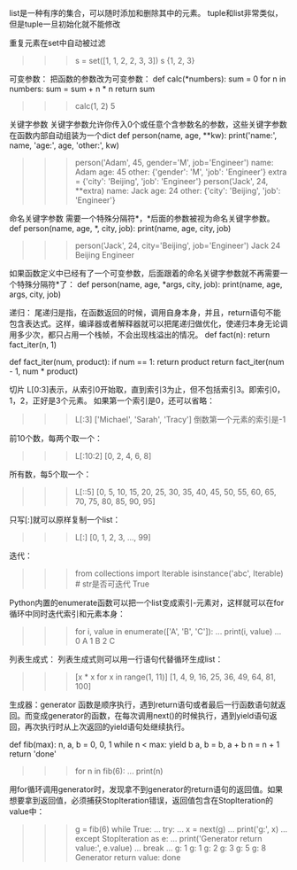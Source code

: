 list是一种有序的集合，可以随时添加和删除其中的元素。
tuple和list非常类似，但是tuple一旦初始化就不能修改

重复元素在set中自动被过滤
>>> s = set([1, 1, 2, 2, 3, 3])
>>> s
{1, 2, 3}


可变参数：
把函数的参数改为可变参数：
def calc(*numbers):
    sum = 0
    for n in numbers:
        sum = sum + n * n
    return sum
>>> calc(1, 2)
5

关键字参数
关键字参数允许你传入0个或任意个含参数名的参数，这些关键字参数在函数内部自动组装为一个dict
def person(name, age, **kw):
    print('name:', name, 'age:', age, 'other:', kw)

>>> person('Adam', 45, gender='M', job='Engineer')
name: Adam age: 45 other: {'gender': 'M', 'job': 'Engineer'}
>>> extra = {'city': 'Beijing', 'job': 'Engineer'}
>>> person('Jack', 24, **extra)
name: Jack age: 24 other: {'city': 'Beijing', 'job': 'Engineer'}


命名关键字参数
需要一个特殊分隔符*，*后面的参数被视为命名关键字参数。
def person(name, age, *, city, job):
    print(name, age, city, job)

>>> person('Jack', 24, city='Beijing', job='Engineer')
Jack 24 Beijing Engineer

如果函数定义中已经有了一个可变参数，后面跟着的命名关键字参数就不再需要一个特殊分隔符*了：
def person(name, age, *args, city, job):
    print(name, age, args, city, job)


递归：
尾递归是指，在函数返回的时候，调用自身本身，并且，return语句不能包含表达式。这样，编译器或者解释器就可以把尾递归做优化，使递归本身无论调用多少次，都只占用一个栈帧，不会出现栈溢出的情况。
def fact(n):
    return fact_iter(n, 1)

def fact_iter(num, product):
    if num == 1:
        return product
    return fact_iter(num - 1, num * product)


切片
L[0:3]表示，从索引0开始取，直到索引3为止，但不包括索引3。即索引0，1，2，正好是3个元素。
如果第一个索引是0，还可以省略：
>>> L[:3]
['Michael', 'Sarah', 'Tracy']
倒数第一个元素的索引是-1

前10个数，每两个取一个：
>>> L[:10:2]
[0, 2, 4, 6, 8]

所有数，每5个取一个：
>>> L[::5]
[0, 5, 10, 15, 20, 25, 30, 35, 40, 45, 50, 55, 60, 65, 70, 75, 80, 85, 90, 95]


只写[:]就可以原样复制一个list：
>>> L[:]
[0, 1, 2, 3, ..., 99]


迭代：
>>> from collections import Iterable
>>> isinstance('abc', Iterable) # str是否可迭代
True

Python内置的enumerate函数可以把一个list变成索引-元素对，这样就可以在for循环中同时迭代索引和元素本身：
>>> for i, value in enumerate(['A', 'B', 'C']):
...     print(i, value)
...
0 A
1 B
2 C


列表生成式：
列表生成式则可以用一行语句代替循环生成list：
>>> [x * x for x in range(1, 11)]
[1, 4, 9, 16, 25, 36, 49, 64, 81, 100]


生成器：generator
函数是顺序执行，遇到return语句或者最后一行函数语句就返回。而变成generator的函数，在每次调用next()的时候执行，遇到yield语句返回，再次执行时从上次返回的yield语句处继续执行。

def fib(max):
    n, a, b = 0, 0, 1
    while n < max:
        yield b
        a, b = b, a + b
        n = n + 1
    return 'done'
>>> for n in fib(6):
...     print(n)

用for循环调用generator时，发现拿不到generator的return语句的返回值。如果想要拿到返回值，必须捕获StopIteration错误，返回值包含在StopIteration的value中：
>>> g = fib(6)
>>> while True:
...     try:
...         x = next(g)
...         print('g:', x)
...     except StopIteration as e:
...         print('Generator return value:', e.value)
...         break
...
g: 1
g: 1
g: 2
g: 3
g: 5
g: 8
Generator return value: done

